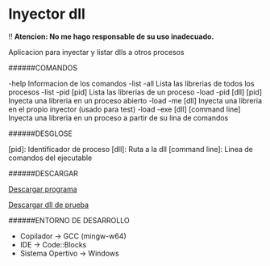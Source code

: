 # Inyector dll

:bangbang: **Atencion: No me hago responsable de su uso inadecuado.**

Aplicacion para inyectar y listar dlls a otros procesos

######COMANDOS

-help
        Informacion de los comandos
-list -all
        Lista las librerias de todos los procesos
-list -pid [pid]
        Lista las librerias de un proceso
-load -pid [dll] [pid]
        Inyecta una libreria en un proceso abierto
-load -me [dll]
        Inyecta una libreria en el propio inyector (usado para test)
-load -exe [dll] [command line]
        Inyecta una libreria en un proceso a partir de su lina de comandos

######DESGLOSE

[pid]: Identificador de proceso
[dll]: Ruta a la dll
[command line]: Linea de comandos del ejecutable

######DESCARGAR

[Descargar programa](https://github.com/DML95/Inyector-dll/raw/master/inyector/bin/inyector.exe)

[Descargar dll de prueba](https://github.com/DML95/Inyector-dll/raw/master/dll-test/bin/dll-test.dll)

######ENTORNO DE DESARROLLO

* Copilador -> GCC (mingw-w64)
* IDE -> Code::Blocks
* Sistema Opertivo -> Windows